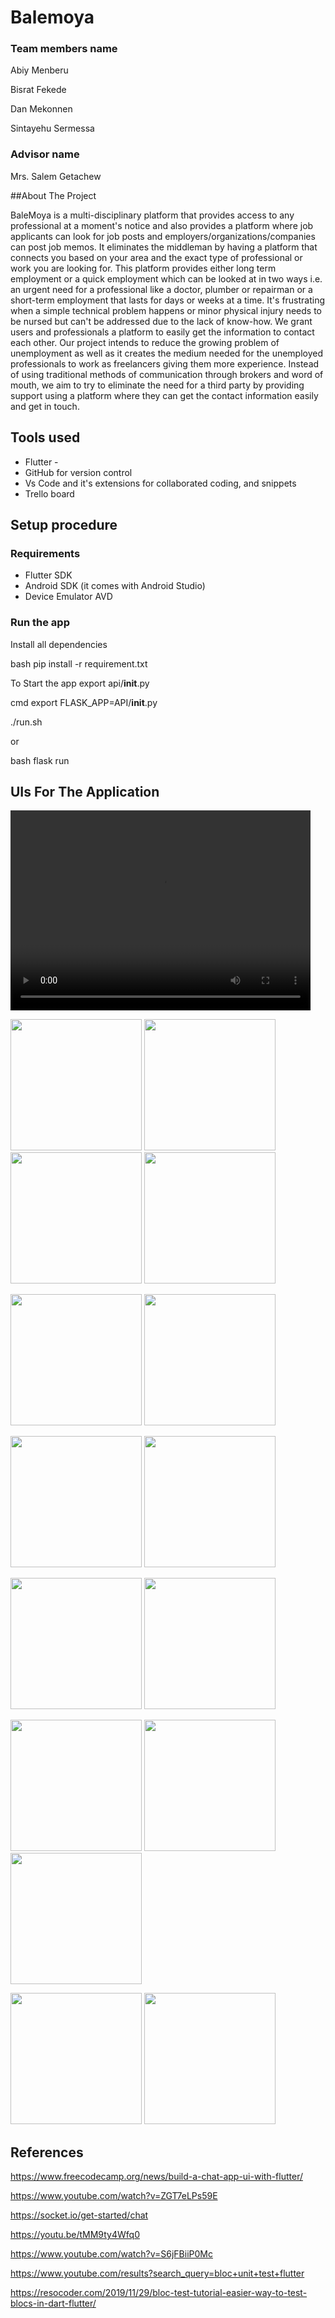 # Balemoya

### Team members name

Abiy Menberu

Bisrat Fekede 

Dan Mekonnen

Sintayehu Sermessa

### Advisor name

Mrs. Salem Getachew

##About The Project

BaleMoya is a multi-disciplinary platform that provides access to any professional at a moment's notice and also provides a platform where job applicants can look for job posts and employers/organizations/companies can post job memos. It eliminates the middleman by having a platform that connects you based on your area and the exact type of professional or work you are looking for. This platform provides either long term employment or a quick employment which can be looked at in two ways i.e. an urgent need for a professional like a doctor, plumber or repairman or a short-term employment that lasts for days or weeks at a time. It's frustrating when a simple technical problem happens or minor physical injury needs to be nursed but can't be addressed due to the lack of know-how.  We grant users and professionals a platform to easily get the information to contact each other. Our project intends to reduce the growing problem of unemployment as well as it creates the medium needed for the unemployed professionals to work as freelancers giving them more experience. Instead of using traditional methods of communication through brokers and word of mouth, we aim to try to eliminate the need for a third party by providing support using a platform where they can get the contact information easily and get in touch.


## Tools used
- Flutter - 
- GitHub for version control
- Vs Code and it's extensions for collaborated coding, and snippets
- Trello board

## Setup procedure


### Requirements

- Flutter SDK
- Android SDK (it comes with Android Studio)
- Device Emulator AVD

### Run the app

Install all dependencies

bash
pip install -r requirement.txt


To Start the app
export api/**init**.py

cmd
export FLASK_APP=API/__init__.py



./run.sh


or

bash
flask run



## UIs For The Application

<video width="480" height="320" controls="controls">
  <source src="screenshots/introductionScreen.mp4" type="video/mp4">
</video>

<img src="screenshots/login.jpg" width="210"> <img src="screenshots/registerEmployee.jpg" width="210"> <img src="screenshots/registerEmployer.jpg" width="210"> <img src="screenshots/resetPassword.jpg" width="210"> 

<img src="screenshots/employeeHomeScreen.jpg" width="210"> <img src="screenshots/jobDetail.jpg" width="210"> 

<img src="screenshots/search.jpg" width="210"> <img src="screenshots/searchResults.jpg" width="210"> 

<img src="screenshots/bookmarks.jpg" width="210"> <img src="screenshots/createJobPosts.jpg" width="210"> 

<img src="screenshots/profileScreen1.jpg" width="210"> <img src="screenshots/profileScreen2.jpg" width="210"> <img src="screenshots/editPortfolio.jpg" width="210"> 

<img src="screenshots/employeeProfileView.jpg" width="210"> <img src="screenshots/employeeProfileViewReport.jpg" width="210"> 


## References

https://www.freecodecamp.org/news/build-a-chat-app-ui-with-flutter/

https://www.youtube.com/watch?v=ZGT7eLPs59E

https://socket.io/get-started/chat

https://youtu.be/tMM9ty4Wfq0

https://www.youtube.com/watch?v=S6jFBiiP0Mc

https://www.youtube.com/results?search_query=bloc+unit+test+flutter

https://resocoder.com/2019/11/29/bloc-test-tutorial-easier-way-to-test-blocs-in-dart-flutter/
